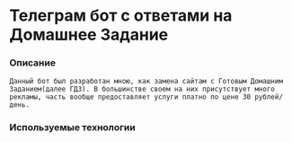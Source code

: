# Телеграм бот с ответами на Домашнее Задание
### Описание
    Данный бот был разработан мною, как замена сайтам с Готовым Домашним Заданием(далее ГДЗ). В большинстве своем на них присутствует много рекламы, часть вообще предоставляет услуги платно по цене 30 рублей/день.
### Используемые технологии
